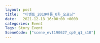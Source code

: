 ```yaml
---
layout: post
title:  "이벤트_2019여름_0화_오프닝"
date:   2021-12-18 16:00:00 +0000
categories: Event
Tags: Story Event
SceneCode: ["scene_evt190627_cp0_q1_s10"]
---
```

